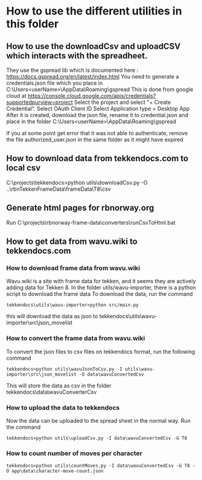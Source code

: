 # How to use the different utilities in this folder

## How to use the downloadCsv and uploadCSV which interacts with the spreadheet.

They use the gspread lib which is documented here : https://docs.gspread.org/en/latest/index.html
You need to generate a credentials.json file which you place in C:\Users\<userName>\AppData\Roaming\gspread
This is done from google cloud at https://console.cloud.google.com/apis/credentials?supportedpurview=project
Select the project and select "+ Create Credential".
Select OAuth Client ID
Select Application type = Desktop App
After it is created, download the json file, rename it to credential.json and place in the folder C:\Users\<userName>\AppData\Roaming\gspread

If you at some point get error that it was not able to authenticate, remove the file authorized_user.json in the same folder as it might have expired

## How to download data from tekkendocs.com to local csv

C:\projects\tekkendocs>python utils\downloadCsv.py -O ..\rbnTekkenFrameData\frameData\T8\csv

## Generate html pages for rbnorway.org

Run C:\projects\rbnorway-frame-data\converters\runCsvToHtml.bat

## How to get data from wavu.wiki to tekkendocs.com

### How to download frame data from wavu.wiki

Wavu.wiki is a site with frame data for tekken, and it seems they are actively adding data for Tekken 8.
In the folder utils/wavu-importer, there is a python script to download the frame data
To download the data, run the command

```
tekkendocs\utils\wavu-importer>python src/main.py
```

this will download the data as json to tekkendocs\utils\wavu-importer\src\json_movelist

### How to convert the frame data from wavu.wiki

To convert the json files to csv files on tekkendocs format, run the following command

```
tekkendocs>python utils\wavuJsonToCsv.py -I utils\wavu-importer\src\json_movelist -O data\wavuConvertedCsv
```

This will store the data as csv in the folder tekkendocs\data\wavuConverterCsv

### How to upload the data to tekkendocs

Now the data can be uploaded to the spread sheet in the normal way. Run the command

```
tekkendocs>python utils\uploadCsv.py -I data\wavuConvertedCsv -G T8
```

### How to count number of moves per character

```
tekkendocs>python utils\countMoves.py -I data\wavuConvertedCsv -G T8 -O app\data\character-move-count.json
```
